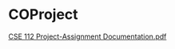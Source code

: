 # COProject

[CSE 112 Project-Assignment Documentation.pdf](https://github.com/Budhijakuber23/COProject/files/9537603/CSE.112.Project-Assignment.Documentation.pdf)
